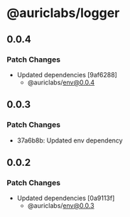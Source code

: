 # @auriclabs/logger

## 0.0.4

### Patch Changes

- Updated dependencies [9af6288]
  - @auriclabs/env@0.0.4

## 0.0.3

### Patch Changes

- 37a6b8b: Updated env dependency

## 0.0.2

### Patch Changes

- Updated dependencies [0a9113f]
  - @auriclabs/env@0.0.3
